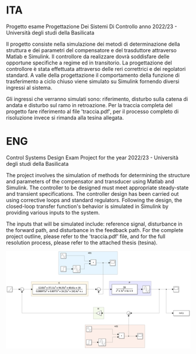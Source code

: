 # ITA
Progetto esame Progettazione Dei Sistemi Di Controllo anno 2022/23 - Università degli studi della Basilicata

Il progetto consiste nella simulazione dei metodi di determinazione della struttura e dei parametri del compensatore e del trasduttore
attraverso Matlab e Simulink. Il controllore da realizzare dovrà soddisfare delle opportune specifiche a regime ed in transitorio.
La progettazione del controllore è stata effettuata attraverso delle reri correttrici e dei regolatori standard. 
A valle della progettazione il comportamento della funzione di trasferimento a ciclo chiuso viene simulato su Simulink fornendo diversi ingressi al sistema.

Gli ingressi che verranno simulati sono: riferimento, disturbo sulla catena di andata e disturbo sul ramo in retroazione.
Per la traccia completa del progetto fare riferimento al file 'traccia.pdf', per il processo completo di risoluzione invece si rimanda alla tesina allegata.

# ENG
Control Systems Design Exam Project for the year 2022/23 - Università degli studi della Basilicata

The project involves the simulation of methods for determining the structure and parameters of the compensator and transducer using Matlab and Simulink. The controller to be designed must meet appropriate steady-state and transient specifications. The controller design has been carried out using corrective loops and standard regulators. Following the design, the closed-loop transfer function's behavior is simulated in Simulink by providing various inputs to the system.

The inputs that will be simulated include: reference signal, disturbance in the forward path, and disturbance in the feedback path. For the complete project outline, please refer to the 'traccia.pdf' file, and for the full resolution process, please refer to the attached thesis (tesina).

![Testo alternativo](https://github.com/manuelecapece/ControlSystemSimulation/blob/main/img/ingressiSella.png)

